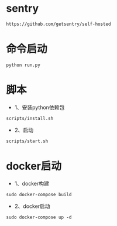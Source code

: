# sentry
```
https://github.com/getsentry/self-hosted
```
# 命令启动
```shell
python run.py
```

# 脚本
* 1、安装python依赖包
```shell
scripts/install.sh
```

* 2、启动
```shell
scripts/start.sh
```

# docker启动
* 1、docker构建
```shell
sudo docker-compose build
```

* 2、docker启动
```shell
sudo docker-compose up -d
```